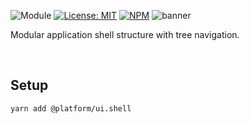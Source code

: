 ![Module](https://img.shields.io/badge/%40platform-ui.shell-%23EA4E7E.svg)
[![License: MIT](https://img.shields.io/badge/license-MIT-blue.svg)](https://opensource.org/licenses/MIT)
[![NPM](https://img.shields.io/npm/v/@platform/ui.shell.svg?colorB=blue&style=flat)](https://www.npmjs.com/package/@platform/ui.shell)
![banner](https://platform.sfo2.digitaloceanspaces.com/repo-banners/ui.shell.png)

Modular application shell structure with tree navigation.



<p>&nbsp;<p>


## Setup

    yarn add @platform/ui.shell



<p>&nbsp;<p>
<p>&nbsp;<p>
